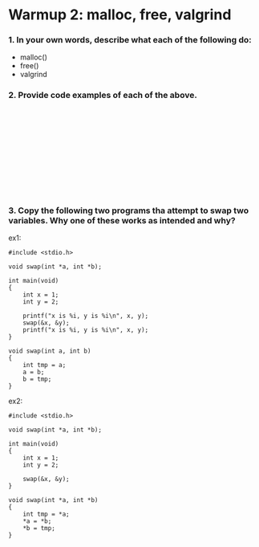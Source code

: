 # Warmup 2: malloc, free, valgrind

### 1. In your own words, describe what each of the following do:

- malloc()
- free()
- valgrind

### 2. Provide code examples of each of the above.

&nbsp;  
&nbsp;  
&nbsp;  
&nbsp;  
&nbsp;  
&nbsp;  
&nbsp;  
&nbsp;  
&nbsp;  
&nbsp;  

### 3. Copy the following two programs tha attempt to swap two variables. Why one of these works as intended and why?

ex1:
```
#include <stdio.h>

void swap(int *a, int *b);

int main(void)
{
    int x = 1;
    int y = 2;

    printf("x is %i, y is %i\n", x, y);
    swap(&x, &y);
    printf("x is %i, y is %i\n", x, y);
}

void swap(int a, int b)
{
    int tmp = a;
    a = b;
    b = tmp;
}
```

ex2:
```
#include <stdio.h>

void swap(int *a, int *b);

int main(void)
{
    int x = 1;
    int y = 2;

    swap(&x, &y);
}

void swap(int *a, int *b)
{
    int tmp = *a;
    *a = *b;
    *b = tmp;
}
```

